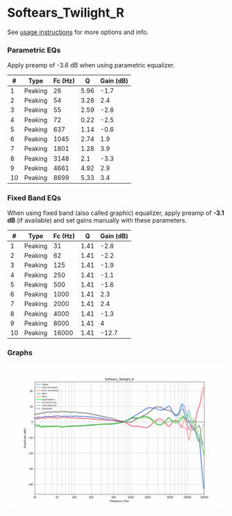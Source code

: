 # Softears_Twilight_R
See [usage instructions](https://github.com/jaakkopasanen/AutoEq#usage) for more options and info.

### Parametric EQs
Apply preamp of -3.6 dB when using parametric equalizer.

|   # | Type    |   Fc (Hz) |    Q |   Gain (dB) |
|-----|---------|-----------|------|-------------|
|   1 | Peaking |        26 | 5.96 |        -1.7 |
|   2 | Peaking |        54 | 3.28 |         2.4 |
|   3 | Peaking |        55 | 2.59 |        -2.8 |
|   4 | Peaking |        72 | 0.22 |        -2.5 |
|   5 | Peaking |       637 | 1.14 |        -0.6 |
|   6 | Peaking |      1045 | 2.74 |         1.9 |
|   7 | Peaking |      1801 | 1.28 |         3.9 |
|   8 | Peaking |      3148 | 2.1  |        -3.3 |
|   9 | Peaking |      4661 | 4.92 |         2.9 |
|  10 | Peaking |      8699 | 5.33 |         3.4 |

### Fixed Band EQs
When using fixed band (also called graphic) equalizer, apply preamp of **-3.1 dB** (if available) and set gains manually with these parameters.

|   # | Type    |   Fc (Hz) |    Q |   Gain (dB) |
|-----|---------|-----------|------|-------------|
|   1 | Peaking |        31 | 1.41 |        -2.8 |
|   2 | Peaking |        62 | 1.41 |        -2.2 |
|   3 | Peaking |       125 | 1.41 |        -1.9 |
|   4 | Peaking |       250 | 1.41 |        -1.1 |
|   5 | Peaking |       500 | 1.41 |        -1.6 |
|   6 | Peaking |      1000 | 1.41 |         2.3 |
|   7 | Peaking |      2000 | 1.41 |         2.4 |
|   8 | Peaking |      4000 | 1.41 |        -1.3 |
|   9 | Peaking |      8000 | 1.41 |         4   |
|  10 | Peaking |     16000 | 1.41 |       -12.7 |

### Graphs
![](./Softears_Twilight_R.png)
